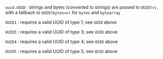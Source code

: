 `uuid.UUID`
: strings and bytes (converted to strings) are passed to `UUID(v)`, with a fallback to `UUID(bytes=v)` for `bytes` and `bytearray`

`UUID1`
: requires a valid UUID of type 1; see `UUID` above

`UUID3`
: requires a valid UUID of type 3; see `UUID` above

`UUID4`
: requires a valid UUID of type 4; see `UUID` above

`UUID5`
: requires a valid UUID of type 5; see `UUID` above
